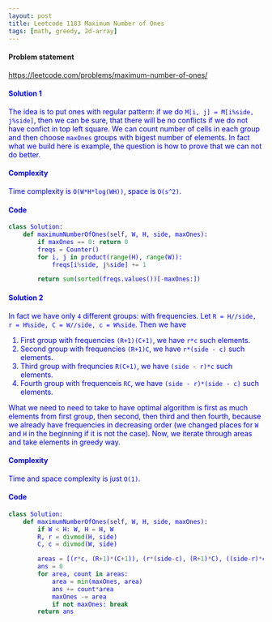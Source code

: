 ```yaml
---
layout: post
title: Leetcode 1183 Maximum Number of Ones
tags: [math, greedy, 2d-array]
---
```


#### Problem statement

<a href="https://leetcode.com/problems/maximum-number-of-ones/"> <font color = blue>https://leetcode.com/problems/maximum-number-of-ones/

#### Solution 1
The idea is to put ones with regular pattern: if we do `M[i, j] = M[i%side, j%side]`, then we can be sure, that there will be no conflicts if we do not have confict in top left square. We can count number of cells in each group and then choose `maxOnes` groups with bigest number of elements. In fact what we build here is example, the question is how to prove that we can not do better.

#### Complexity
Time complexity is `O(W*H*log(WH))`, space is `O(s^2)`.

#### Code
```python
class Solution:
    def maximumNumberOfOnes(self, W, H, side, maxOnes):
        if maxOnes == 0: return 0
        freqs = Counter()
        for i, j in product(range(H), range(W)):
            freqs[i%side, j%side] += 1

        return sum(sorted(freqs.values())[-maxOnes:])
```

#### Solution 2
In fact we have only `4` different groups: with frequencies. Let `R = H//side, r = H%side, C = W//side, c = W%side`. Then we have 
1. First group with frequencies `(R+1)(C+1)`, we have `r*c` such elements.
2. Second group with frequencies `(R+1)C`, we have `r*(side - c)` such elements.
3. Third group with frequncies `R(C+1)`, we have `(side - r)*c` such elements.
4. Fourth group with frequenceis `RC`, we have `(side - r)*(side - c)` such elements.

What we need to need to take to have optimal algorithm is first as much elements from first group, then second, then third and then fourth, because we already have frequencies in decreasing order (we changed places for `W` and `H` in the beginning if it is not the case). Now, we iterate through areas and take elements in greedy way.

#### Complexity
Time and space complexity is just `O(1)`.

#### Code
```python
class Solution:
    def maximumNumberOfOnes(self, W, H, side, maxOnes):
        if W < H: W, H = H, W
        R, r = divmod(H, side)
        C, c = divmod(W, side)

        areas = [(r*c, (R+1)*(C+1)), (r*(side-c), (R+1)*C), ((side-r)*c, R*(C+1)), ((side-r)*(side-c), R*C)]
        ans = 0
        for area, count in areas:
            area = min(maxOnes, area)
            ans += count*area
            maxOnes -= area
            if not maxOnes: break
        return ans
```

